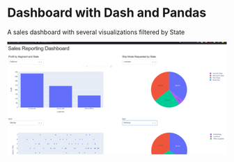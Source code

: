 # Dashboard with Dash and Pandas

A sales dashboard with several visualizations filtered by State

![screenshot of the app](screenshot.png)